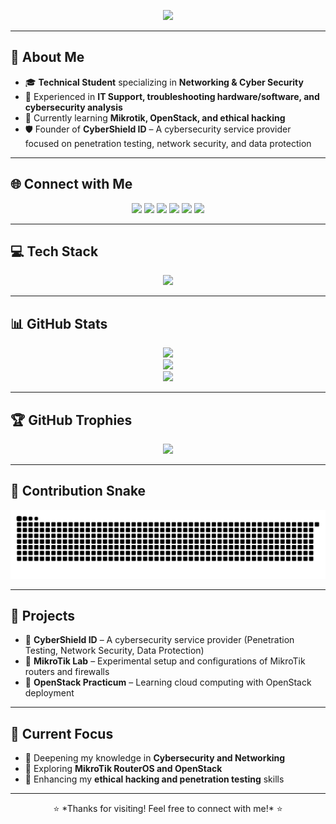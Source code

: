 <p align="center">
  <img src="https://readme-typing-svg.herokuapp.com?font=Fira+Code&weight=500&size=22&pause=1000&color=00FF00&width=435&lines=Hi+there!+I'm+Yudwitama+Ahlan+%F0%9F%91%8B;Networking+%26+Cyber+Security+Enthusiast;Technical+Student+%7C+IT+Support+%7C+Security+Analyst;Passionate+about+Cybersecurity+%26+Networking"/>
</p>

---

## 🚀 About Me

- 🎓 **Technical Student** specializing in **Networking & Cyber Security**
- 🔧 Experienced in **IT Support, troubleshooting hardware/software, and cybersecurity analysis**
- 📡 Currently learning **Mikrotik, OpenStack, and ethical hacking**
- 🛡️ Founder of **CyberShield ID** – A cybersecurity service provider focused on penetration testing, network security, and data protection

---

## 🌐 Connect with Me
<p align="center">
  <a href="https://discord.gg/J7JPFsYSx9"><img src="https://img.shields.io/badge/Discord-%237289DA.svg?style=for-the-badge&logo=discord&logoColor=white"></a>
  <a href="https://instagram.com/yudwitama.ahlan"><img src="https://img.shields.io/badge/Instagram-%23E4405F.svg?style=for-the-badge&logo=Instagram&logoColor=white"></a>
  <a href="https://linkedin.com/in/yudwitama-ahlan-631515322"><img src="https://img.shields.io/badge/LinkedIn-%230077B5.svg?style=for-the-badge&logo=linkedin&logoColor=white"></a>
  <a href="https://tiktok.com/@yazesh"><img src="https://img.shields.io/badge/TikTok-%23000000.svg?style=for-the-badge&logo=TikTok&logoColor=white"></a>
  <a href="https://x.com/yudwitama"><img src="https://img.shields.io/badge/X-black.svg?style=for-the-badge&logo=X&logoColor=white"></a>
  <a href="mailto:yudwitama.ahlan@gmail.com"><img src="https://img.shields.io/badge/Email-D14836?style=for-the-badge&logo=gmail&logoColor=white"></a>
</p>

---

## 💻 Tech Stack
<p align="center">
  <img src="https://skillicons.dev/icons?i=html,css,js,python,mysql,openstack,mikrotik,github,linux" />
</p>

---

## 📊 GitHub Stats
<p align="center">
  <img src="https://github-readme-stats.vercel.app/api?username=Yazeelime&theme=radical&hide_border=false&include_all_commits=true&count_private=true"/>
  <br/>
  <img src="https://github-readme-streak-stats.herokuapp.com/?user=Yazeelime&theme=radical&hide_border=false"/>
  <br/>
  <img src="https://github-readme-stats.vercel.app/api/top-langs/?username=Yazeelime&theme=radical&hide_border=false&include_all_commits=true&count_private=true&layout=compact"/>
</p>

---

## 🏆 GitHub Trophies
<p align="center">
  <img src="https://github-profile-trophy.vercel.app/?username=Yazeelime&theme=radical&no-bg=true&no-frame=true&column=7"/>
</p>

---

## 🐍 Contribution Snake
<p align="center">
  <img src="https://github.com/Yazeelime/Yazeelime/blob/output/github-snake-dark.svg"/>
</p>

---

## 📌 Projects
- 🔹 **CyberShield ID** – A cybersecurity service provider (Penetration Testing, Network Security, Data Protection)
- 🔹 **MikroTik Lab** – Experimental setup and configurations of MikroTik routers and firewalls
- 🔹 **OpenStack Practicum** – Learning cloud computing with OpenStack deployment

---

## 🎯 Current Focus
- 🔹 Deepening my knowledge in **Cybersecurity and Networking**
- 🔹 Exploring **MikroTik RouterOS and OpenStack**
- 🔹 Enhancing my **ethical hacking and penetration testing** skills

---

<p align="center">⭐️ *Thanks for visiting! Feel free to connect with me!* ⭐️</p>
